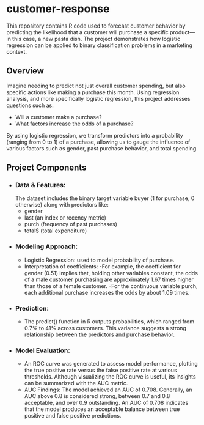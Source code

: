 # customer-response
This repository contains R code used to forecast customer behavior by predicting the likelihood that a customer will purchase a specific product—in this case, a new pasta dish. The project demonstrates how logistic regression can be applied to binary classification problems in a marketing context.

## Overview 
Imagine needing to predict not just overall customer spending, but also specific actions like making a purchase this month. Using regression analysis, and more specifically logistic regression, this project addresses questions such as:
- Will a customer make a purchase?
- What factors increase the odds of a purchase?

By using logistic regression, we transform predictors into a probability (ranging from 0 to 1) of a purchase, allowing us to gauge the influence of various factors such as gender, past purchase behavior, and total spending.

## Project Components
- ### Data & Features:
  The dataset includes the binary target variable buyer (1 for purchase, 0 otherwise) along with predictors like:
  - gender
  - last (an index or recency metric)
  - purch (frequency of past purchases)
  - total$ (total expenditure)
- ### Modeling Approach:
  - Logistic Regression: used to model probability of purchase.
  - Interpretation of coefficients:
   -For example, the coefficient for gender (0.51) implies that, holding other variables constant, the odds of a male customer purchasing are approximately 1.67 times higher than those of a female customer.
   -For the continuous variable purch, each additional purchase increases the odds by about 1.09 times.
- ### Prediction:
   - The predict() function in R outputs probabilities, which ranged from 0.7% to 41% across customers. This variance suggests a strong relationship between the predictors and purchase behavior.
- ### Model Evaluation:
    - An ROC curve was generated to assess model performance, plotting the true positive rate versus the false positive rate at various thresholds. Although visualizing the ROC curve is useful, its insights can be summarized with the AUC metric.
    - AUC Findings: The model achieved an AUC of 0.708. Generally, an AUC above 0.8 is considered strong, between 0.7 and 0.8 acceptable, and over 0.9 outstanding. An AUC of 0.708 indicates that the model produces an acceptable balance between true positive and false positive predictions.

